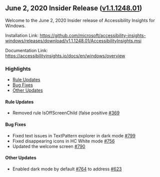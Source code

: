 ## June 2, 2020 Insider Release ([v1.1.1248.01](https://github.com/Microsoft/accessibility-insights-windows/releases/tag/v1.1.1248.01))

Welcome to the June 2, 2020 Insider release of Accessibility Insights for Windows.

Installation Link: https://github.com/microsoft/accessibility-insights-windows/releases/download/v1.1.1248.01/AccessibilityInsights.msi

Documentation Link: https://accessibilityinsights.io/docs/en/windows/overview

### Highlights

- [Rule Updates](#rule-updates)
- [Bug Fixes](#bug-fixes)
- [Other Updates](#other-updates)

#### Rule Updates

- Removed rule IsOffScreenChild (false positive [#369](https://github.com/microsoft/axe-windows/pull/369)

#### Bug Fixes

- Fixed text issues in TextPattern explorer in dark mode [#799](https://github.com/microsoft/accessibility-insights-windows/issues/799)
- Fixed disappearing icons in HC White mode [#756](https://github.com/microsoft/accessibility-insights-windows/issues/756)
- Updated the welcome screen [#790](https://github.com/microsoft/accessibility-insights-windows/pull/790)

#### Other Updates

- Enabled dark mode by default [#764](https://github.com/microsoft/accessibility-insights-windows/pull/764) to address [#623](https://github.com/microsoft/accessibility-insights-windows/issues/623)